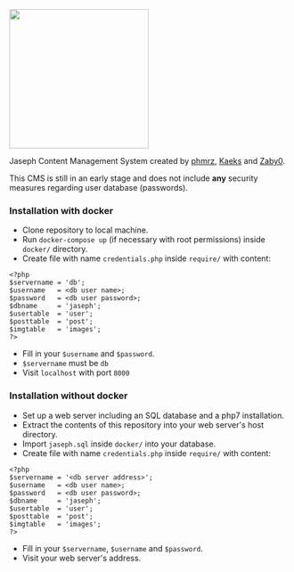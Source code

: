 <img src=https://rawgit.com/phmrz/JasephCMS/master/assets/jaseph_normal.png width=250px>

Jaseph Content Management System created by <a href=https://github.com/phmrz>phmrz</a>, <a href=https://github.com/Kaeks>Kaeks</a> and <a href=https://github.com/Zaby0>Zaby0</a>.

This CMS is still in an early stage and does not include **any** security measures regarding user database (passwords).

### Installation with docker
* Clone repository to local machine.
* Run `docker-compose up` (if necessary with root permissions) inside `docker/` directory.
* Create file with name `credentials.php` inside `require/` with content:

```
<?php
$servername = 'db';
$username   = <db user name>;
$password   = <db user password>;
$dbname     = 'jaseph';
$usertable  = 'user';
$posttable  = 'post';
$imgtable   = 'images';
?>
```
* Fill in your `$username` and `$password`.
* `$servername` must be `db`
* Visit `localhost` with port `8000`


### Installation without docker
* Set up a web server including an SQL database and a php7 installation.
* Extract the contents of this repository into your web server's host directory.
* Import `jaseph.sql` inside `docker/` into your database.
* Create file with name `credentials.php` inside `require/` with content:

```
<?php
$servername = '<db server address>';
$username   = <db user name>;
$password   = <db user password>;
$dbname     = 'jaseph';
$usertable  = 'user';
$posttable  = 'post';
$imgtable   = 'images';
?>
```
* Fill in your `$servername`, `$username` and `$password`.
* Visit your web server's address.
